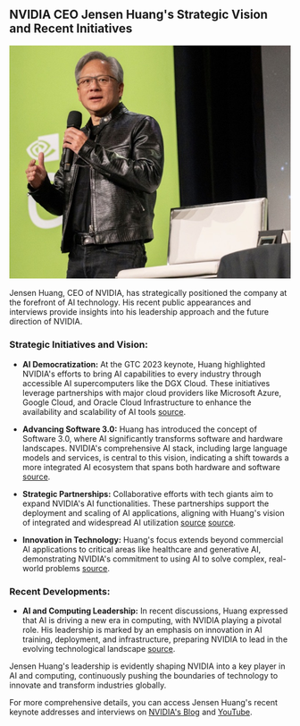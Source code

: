 
## NVIDIA CEO Jensen Huang's Strategic Vision and Recent Initiatives
![Jensen Huange](jensen.jpeg)

Jensen Huang, CEO of NVIDIA, has strategically positioned the company at the forefront of AI technology. His recent public appearances and interviews provide insights into his leadership approach and the future direction of NVIDIA.

### Strategic Initiatives and Vision:
- **AI Democratization:** At the GTC 2023 keynote, Huang highlighted NVIDIA's efforts to bring AI capabilities to every industry through accessible AI supercomputers like the DGX Cloud. These initiatives leverage partnerships with major cloud providers like Microsoft Azure, Google Cloud, and Oracle Cloud Infrastructure to enhance the availability and scalability of AI tools [source](https://blogs.nvidia.com/blog/gtc-keynote-spring-2023/).
  
- **Advancing Software 3.0:** Huang has introduced the concept of Software 3.0, where AI significantly transforms software and hardware landscapes. NVIDIA's comprehensive AI stack, including large language models and services, is central to this vision, indicating a shift towards a more integrated AI ecosystem that spans both hardware and software [source](https://www.enterpriseai.news/2023/06/28/nvidia-ceo-huang-get-ready-for-software-3-0/).

- **Strategic Partnerships:** Collaborative efforts with tech giants aim to expand NVIDIA's AI functionalities. These partnerships support the deployment and scaling of AI applications, aligning with Huang's vision of integrated and widespread AI utilization [source](https://blogs.nvidia.com/blog/gtc-keynote-spring-2023/) [source](https://www.enterpriseai.news/2023/06/28/nvidia-ceo-huang-get-ready-for-software-3-0/).

- **Innovation in Technology:** Huang's focus extends beyond commercial AI applications to critical areas like healthcare and generative AI, demonstrating NVIDIA's commitment to using AI to solve complex, real-world problems [source](https://blogs.nvidia.com/blog/gtc-keynote-spring-2023/).

### Recent Developments:
- **AI and Computing Leadership:** In recent discussions, Huang expressed that AI is driving a new era in computing, with NVIDIA playing a pivotal role. His leadership is marked by an emphasis on innovation in AI training, deployment, and infrastructure, preparing NVIDIA to lead in the evolving technological landscape [source](https://www.youtube.com/watch?v=_-wjA4XlBl4).

Jensen Huang's leadership is evidently shaping NVIDIA into a key player in AI and computing, continuously pushing the boundaries of technology to innovate and transform industries globally.

For more comprehensive details, you can access Jensen Huang's recent keynote addresses and interviews on [NVIDIA's Blog](https://blogs.nvidia.com/) and [YouTube](https://www.youtube.com/watch?v=_-wjA4XlBl4).
